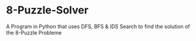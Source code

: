 # 8-Puzzle-Solver
A Program in Python that uses DFS, BFS &amp; IDS Search to find the solution of the 8-Puzzle Probleme 
